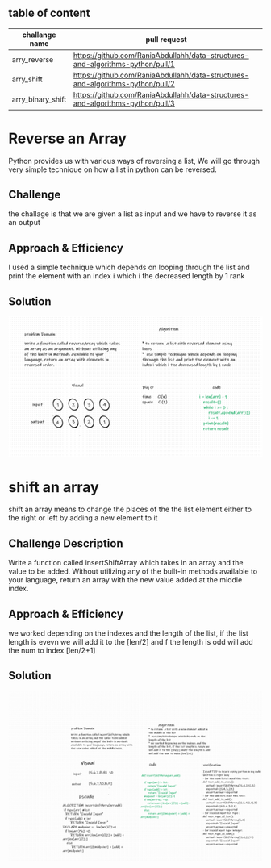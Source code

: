 ## table of content 
|  challange name   |                                  pull request                                  |  
|-------------------|--------------------------------------------------------------------------------|
| arry_reverse      | https://github.com/RaniaAbdullahh/data-structures-and-algorithms-python/pull/1 |
| arry_shift        | https://github.com/RaniaAbdullahh/data-structures-and-algorithms-python/pull/2 |
|  arry_binary_shift|https://github.com/RaniaAbdullahh/data-structures-and-algorithms-python/pull/3  |





# Reverse an Array
Python provides us with various ways of reversing a list, We will go through very  simple  technique on how a list in python can be reversed.
## Challenge
the challage is that we are given a list as input and we have to reverse it as an output 
## Approach & Efficiency
I used a simple technique which depends on  looping through the list and print the element with an index i which i the decreased length by 1 rank 
## Solution
<!-- Embedded whiteboard image -->
![Embedded whiteboard image](assets/array-reverse.png)

# shift an array 
shift an array means to change the places of the the list element either to the right or left by adding a new element to it 

## Challenge Description
Write a function called insertShiftArray which takes in an array and the value to be added. Without utilizing any of the built-in methods available to your language, return an array with the new value added at the middle index.

## Approach & Efficiency
we worked depending on the indexes and the length of the list, if the list length is evevn we will add it to the [len/2] and f the length is odd will add the num to index [len/2+1]

## Solution
![Embedded whiteboard image](assets/array_shift.png)
